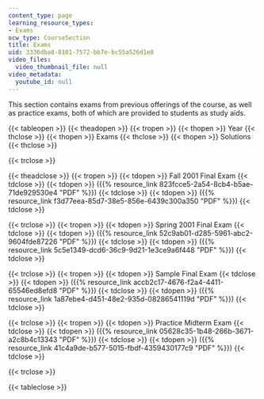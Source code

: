```yaml
---
content_type: page
learning_resource_types:
- Exams
ocw_type: CourseSection
title: Exams
uid: 3336dba8-8181-7572-bb7e-bc55a526d1e8
video_files:
  video_thumbnail_file: null
video_metadata:
  youtube_id: null
---
```


This section contains exams from previous offerings of the course, as well as practice exams, both of which are provided to students as study aids.

{{< tableopen >}}
{{< theadopen >}}
{{< tropen >}}
{{< thopen >}}
Year
{{< thclose >}}
{{< thopen >}}
Exams
{{< thclose >}}
{{< thopen >}}
Solutions
{{< thclose >}}

{{< trclose >}}

{{< theadclose >}}
{{< tropen >}}
{{< tdopen >}}
Fall 2001 Final Exam
{{< tdclose >}}
{{< tdopen >}}
({{% resource_link 823fcce5-2a54-8cb4-b5ae-71de929530e4 "PDF" %}})
{{< tdclose >}}
{{< tdopen >}}
({{% resource_link f3d77eea-85d7-38e5-856e-6439c300a350 "PDF" %}})
{{< tdclose >}}

{{< trclose >}}
{{< tropen >}}
{{< tdopen >}}
Spring 2001 Final Exam
{{< tdclose >}}
{{< tdopen >}}
({{% resource_link 52c9ab01-d285-5961-abc2-9604fde87226 "PDF" %}})
{{< tdclose >}}
{{< tdopen >}}
({{% resource_link 5c5e1349-dcd6-36c9-9d21-1e3ce9a6f448 "PDF" %}})
{{< tdclose >}}

{{< trclose >}}
{{< tropen >}}
{{< tdopen >}}
Sample Final Exam
{{< tdclose >}}
{{< tdopen >}}
({{% resource_link accb2c17-4676-f2a4-4411-65546ed8efd8 "PDF" %}})
{{< tdclose >}}
{{< tdopen >}}
({{% resource_link 1a87ebe4-d451-48e2-935d-08286541119d "PDF" %}})
{{< tdclose >}}

{{< trclose >}}
{{< tropen >}}
{{< tdopen >}}
Practice Midterm Exam
{{< tdclose >}}
{{< tdopen >}}
({{% resource_link 05628c35-1b48-266b-3671-a2c8b4c13343 "PDF" %}})
{{< tdclose >}}
{{< tdopen >}}
({{% resource_link 41c4a9de-b577-5015-fbdf-4359430177c9 "PDF" %}})
{{< tdclose >}}

{{< trclose >}}

{{< tableclose >}}